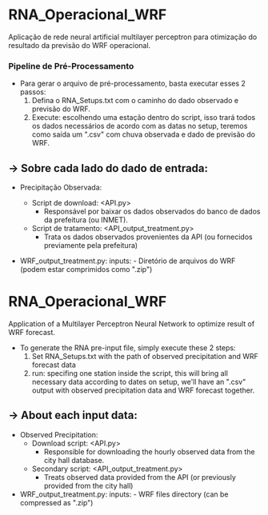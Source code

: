 # RNA_Operacional_WRF
Aplicação de rede neural artificial multilayer perceptron para otimização do resultado da previsão do WRF operacional.

### Pipeline de Pré-Processamento 

- Para gerar o arquivo de pré-processamento, basta executar esses 2 passos:
    1) Defina o RNA_Setups.txt com o caminho do dado observado e previsão do WRF.
    2) Execute: <python data_merge.py> escolhendo uma estação dentro do script, isso trará todos os dados necessários de acordo com as datas no setup, teremos como saída um ".csv" com chuva observada e dado de previsão do WRF.
   

## -> Sobre cada lado do dado de entrada:
  - Precipitação Observada:
      - Script de download: <API.py>
          - Responsável por baixar os dados observados do banco de dados da prefeitura (ou INMET).
      - Script de tratamento: <API_output_treatment.py>
          - Trata os dados observados provenientes da API (ou fornecidos previamente pela prefeitura)

  - WRF_output_treatment.py:
        inputs: 
            - Diretório de arquivos do WRF (podem estar comprimidos como ".zip")
    


# RNA_Operacional_WRF 
Application of a Multilayer Perceptron Neural Network to optimize result of WRF forecast.

- To generate the RNA pre-input file, simply execute these 2 steps:
    1) Set RNA_Setups.txt with the path of observed precipitation and WRF forecast data
    2) run: <python data_merge.py> specifing one station inside the script, this will bring all necessary data according to dates on setup, we'll have an ".csv" output with observed precipitation data and WRF forecast together.
        
## -> About each input data:
  - Observed Precipitation:
      - Download script: <API.py>
          - Responsible for downloading the hourly observed data from the city hall database.
      - Secondary script: <API_output_treatment.py>
          - Treats observed data provided from the API (or previously provided from the city hall)
  - WRF_output_treatment.py:
    inputs: 
        - WRF files directory (can be compressed as ".zip")
  
          